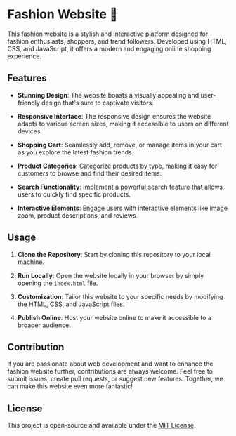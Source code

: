 # Fashion Website 🛒 

This fashion website is a stylish and interactive platform designed for fashion enthusiasts, shoppers, and trend followers. Developed using HTML, CSS, and JavaScript, it offers a modern and engaging online shopping experience.

## Features

- **Stunning Design**: The website boasts a visually appealing and user-friendly design that's sure to captivate visitors.

- **Responsive Interface**: The responsive design ensures the website adapts to various screen sizes, making it accessible to users on different devices.

- **Shopping Cart**: Seamlessly add, remove, or manage items in your cart as you explore the latest fashion trends.

- **Product Categories**: Categorize products by type, making it easy for customers to browse and find their desired items.

- **Search Functionality**: Implement a powerful search feature that allows users to quickly find specific products.

- **Interactive Elements**: Engage users with interactive elements like image zoom, product descriptions, and reviews.

## Usage

1. **Clone the Repository**: Start by cloning this repository to your local machine.

2. **Run Locally**: Open the website locally in your browser by simply opening the `index.html` file.

3. **Customization**: Tailor this website to your specific needs by modifying the HTML, CSS, and JavaScript files.

4. **Publish Online**: Host your website online to make it accessible to a broader audience.

## Contribution

If you are passionate about web development and want to enhance the fashion website further, contributions are always welcome. Feel free to submit issues, create pull requests, or suggest new features. Together, we can make this website even more fantastic!

## License

This project is open-source and available under the [MIT License](LICENSE).
